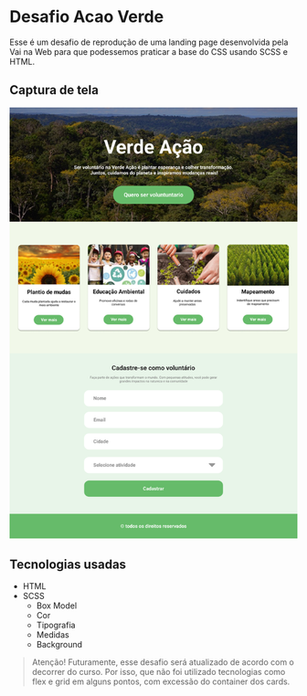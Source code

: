 # Desafio Acao Verde

Esse é um desafio de reprodução de uma landing page desenvolvida pela Vai na Web para que podessemos praticar a base do CSS usando SCSS e HTML.

## Captura de tela
![](./src/images/preview.png)

## Tecnologias usadas
- HTML
- SCSS
  - Box Model
  - Cor
  - Tipografia
  - Medidas
  - Background

> Atenção! 
> Futuramente, esse desafio será atualizado de acordo com o decorrer do curso. Por isso, que não foi utilizado tecnologias como flex e grid em alguns pontos, com excessão do container dos cards.
